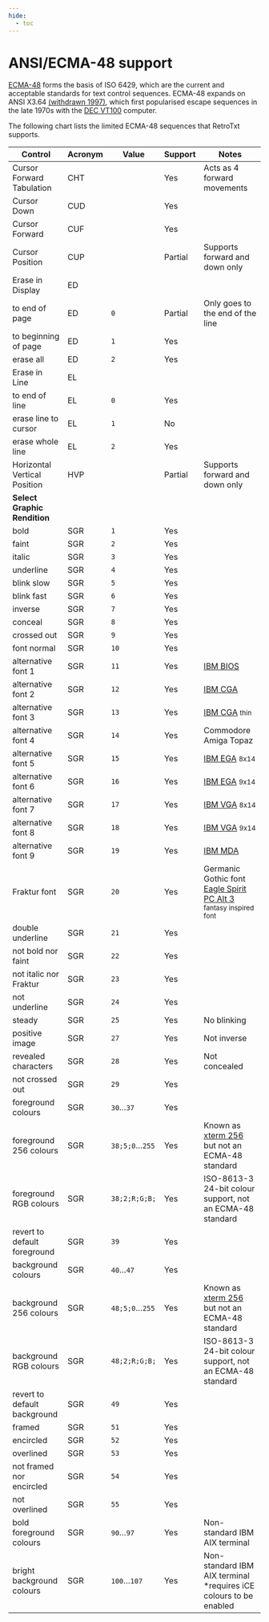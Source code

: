 ```yaml
---
hide:
  - toc
---
```

# ANSI/ECMA-48 support

[ECMA-48](http://www.ecma-international.org/publications/standards/Ecma-048.htm) forms the basis of ISO 6429, which are the current and acceptable standards for text control sequences. ECMA-48 expands on ANSI X3.64 [(withdrawn 1997)](https://www.nist.gov/sites/default/files/documents/itl/Withdrawn-FIPS-by-Numerical-Order-Index.pdf), which first popularised escape sequences in the late 1970s with the [DEC VT100](https://en.wikipedia.org/wiki/VT100) computer.

The following chart lists the limited ECMA-48 sequences that RetroTxt supports.

| Control | Acronym | Value | Support | Notes |
| -- | -- | -- | -- | -- |
| Cursor Forward Tabulation | CHT | | Yes | Acts as 4 forward movements |
| Cursor Down | CUD | | Yes | |
| Cursor Forward | CUF | | Yes | |
| Cursor Position | CUP | | Partial | Supports forward and down only |
| Erase in Display | ED | | | |
| to end of page | ED | `0` | Partial | Only goes to the end of the line |
| to beginning of page | ED | `1` | Yes | |
| erase all | ED | `2` | Yes | |
| Erase in Line | EL | | | |
| to end of line | EL | `0` | Yes | |
| erase line to cursor | EL | `1` | No | |
| erase whole line | EL | `2` | Yes | |
| Horizontal Vertical Position | HVP | | Partial | Supports forward and down only |
| **Select Graphic Rendition** |
| bold | SGR | `1` | Yes | |
| faint | SGR | `2` | Yes | |
| italic | SGR | `3` | Yes | |
| underline | SGR | `4` | Yes | |
| blink slow | SGR | `5` | Yes | |
| blink fast | SGR | `6` | Yes | |
| inverse | SGR | `7` | Yes | |
| conceal | SGR | `8` | Yes | |
| crossed out | SGR | `9` | Yes | |
| font normal | SGR | `10` | Yes | |
| alternative font 1 | SGR | `11` | Yes | [IBM BIOS](https://int10h.org/oldschool-pc-fonts/fontlist/font?ibm_bios) |
| alternative font 2 | SGR | `12` | Yes | [IBM CGA](https://int10h.org/oldschool-pc-fonts/fontlist/font?ibm_cga) |
| alternative font 3 | SGR | `13` | Yes | [IBM CGA](https://int10h.org/oldschool-pc-fonts/fontlist/font?ibm_cgathin) <small>thin</small> |
| alternative font 4 | SGR | `14` | Yes | Commodore Amiga Topaz |
| alternative font 5 | SGR | `15` | Yes | [IBM EGA](https://int10h.org/oldschool-pc-fonts/fontlist/font?ibm_ega_8x14) <small>8x14</small> |
| alternative font 6 | SGR | `16` | Yes | [IBM EGA](https://int10h.org/oldschool-pc-fonts/fontlist/font?ibm_ega_9x14) <small>9x14</small> |
| alternative font 7 | SGR | `17` | Yes | [IBM VGA](https://int10h.org/oldschool-pc-fonts/fontlist/font?ibm_vga_8x14) <small>8x14</small> |
| alternative font 8 | SGR | `18` | Yes | [IBM VGA](https://int10h.org/oldschool-pc-fonts/fontlist/font?ibm_vga_9x14) <small>9x14</small> |
| alternative font 9 | SGR | `19` | Yes | [IBM MDA](https://int10h.org/oldschool-pc-fonts/fontlist/font?ibm_mda) |
| Fraktur font | SGR | `20` | Yes | Germanic Gothic font<br>[Eagle Spirit PC Alt 3](https://int10h.org/oldschool-pc-fonts/fontlist/font?eaglespcga_alt3) <small>fantasy inspired font</small> |
| double underline | SGR | `21` | Yes | |
| not bold nor faint | SGR | `22` | Yes | |
| not italic nor Fraktur | SGR | `23` | Yes | |
| not underline | SGR | `24` | Yes | |
| steady | SGR | `25` | Yes | No blinking |
| positive image | SGR | `27` | Yes | Not inverse |
| revealed characters | SGR | `28` | Yes | Not concealed |
| not crossed out | SGR | `29` | Yes | |
| foreground colours | SGR | `30`…`37` | Yes | |
| foreground 256 colours | SGR | `38;5;0`…`255` | Yes | Known as [xterm 256](http://web.archive.org/web/20130125000058/http://www.frexx.de/xterm-256-notes/) but not an ECMA-48 standard |
| foreground RGB colours | SGR | `38;2;R;G;B;` | Yes | ISO-8613-3 24-bit colour support, not an ECMA-48 standard |
| revert to default foreground | SGR | `39` | Yes | |
| background colours | SGR | `40`…`47` | Yes | |
| background 256 colours | SGR | `48;5;0`…`255` | Yes | Known as [xterm 256](http://web.archive.org/web/20130125000058/http://www.frexx.de/xterm-256-notes/) but not an ECMA-48 standard |
| background RGB colours | SGR | `48;2;R;G;B;` | Yes | ISO-8613-3 24-bit colour support, not an ECMA-48 standard |
| revert to default background | SGR | `49` | Yes | |
| framed | SGR | `51` | Yes | |
| encircled | SGR | `52` | Yes | |
| overlined | SGR | `53` | Yes | |
| not framed nor encircled | SGR | `54` | Yes | |
| not overlined | SGR | `55` | Yes | |
| bold foreground colours | SGR | `90`…`97` | Yes | Non-standard IBM AIX terminal |
| bright background colours | SGR | `100`…`107` | Yes | Non-standard IBM AIX terminal<br>\*requires iCE colours to be enabled |
